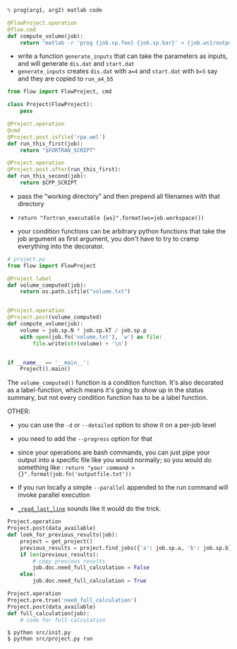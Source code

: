 ```python
% prog(arg1, arg2) matlab code

@FlowProject.operation
@flow.cmd
def compute_volume(job):
    return "matlab -r 'prog {job.sp.foo} {job.sp.bar}' > {job.ws}/output.txt"
```

- write a function `generate_inputs` that can take the parameters as inputs, and will generate `dis.dat` and `start.dat`
- `generate_inputs` creates `dis.dat` with `a=4` and `start.dat` with `b=5` say and they are copied to `run_a4_b5`


```python
from flow import FlowProject, cmd

class Project(FlowProject):
    pass

@Project.operation
@cmd
@Project.post.isfile('rpa.wel')
def run_this_first(job):
    return "$FORTRAN_SCRIPT"

@Project.operation
@Project.post.after(run_this_first):
def run_this_second(job):
    return $CPP_SCRIPT
```

- pass the "working directory" and then prepend all filenames with that directory
- `return "fortran_executable {ws}".format(ws=job.workspace())`

- your condition functions can be arbitrary python functions that take the job argument as first argument, you don't have to try to cramp everything into the decorator.

```python
# project.py
from flow import FlowProject

@Project.label
def volume_computed(job):
    return os.path.isfile("volume.txt")


@Project.operation
@Project.post(volume_computed)
def compute_volume(job):
    volume = job.sp.N * job.sp.kT / job.sp.p
    with open(job.fn('volume.txt'), 'w') as file:
        file.write(str(volume) + '\n')


if __name__ == '__main__':
    Project().main()
```

The `volume_computed()` function is a condition function. It's also decorated as a label-function, which means it's going to show up in the status summary, but not every condition function has to be a label function.

OTHER:
- you can use the `-d` or `--detailed` option to show it on a per-job level
- you need to add the `--progress` option for that
- since your operations are bash commands, you can just pipe your output into a specific file like you would normally; so you would do something like : `return "your command > {}".format(job.fn('outputfile.txt'))`
- if you run locally a simple `--parallel` appended to the run command will invoke parallel execution

- [`_read_last_line`](https://stackoverflow.com/questions/3346430/what-is-the-most-efficient-way-to-get-first-and-last-line-of-a-text-file/18603065#18603065) sounds like it would do the trick.


```python
Project.operation
Project.post(data_available)
def look_for_previous_results(job):
    project = get_project()
    previous_results = project.find_jobs({'a': job.sp.a, 'b': job.sp.b})
    if len(previous_results):
        # copy previous results
        job.doc.need_full_calculation = False
    else:
        job.doc.need_full_calculation = True

Project.operation
Project.pre.true('need_full_calculation')
Project.post(data_available)
def full_calculation(job):
    # code for full calculation
```

```console
$ python src/init.py
$ python src/project.py run
```
